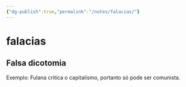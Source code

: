 ```yaml
---
{"dg-publish":true,"permalink":"/notes/falacias/"}
---
```


# falacias

## Falsa dicotomia

Exemplo: Fulana critica o capitalismo, portanto só pode ser comunista.

